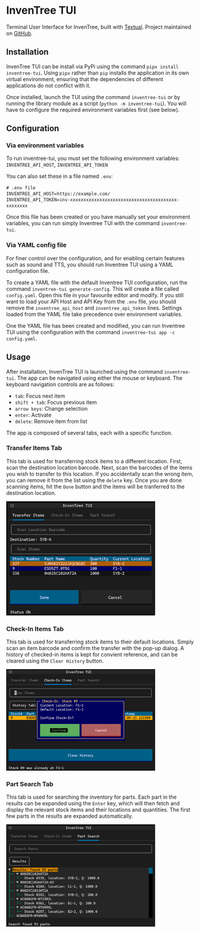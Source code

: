 
# InvenTree TUI

Terminal User Interface for InvenTree, built with [Textual](https://github.com/Textualize/textual). Project maintained on [GitHub](https://github.com/j-huff/inventree-tui).        

## Installation

InvenTree TUI can be install via PyPi using the command `pipx install inventree-tui`. Using `pipx` rather than `pip` installs the application in its own virtual environment, ensuring that the dependencies of different applications do not conflict with it.

Once installed, launch the TUI using the command `inventree-tui` or by running the library module as a script (`python -m inventree-tui`). You will have to configure the required environment variables first (see below).

## Configuration

### Via environment variables
To run inventree-tui, you must set the following environment variables: `INVENTREE_API_HOST`, `INVENTREE_API_TOKEN`

You can also set these in a file named `.env`:

```
# .env file
INVENTREE_API_HOST=https://example.com/
INVENTREE_API_TOKEN=inv-xxxxxxxxxxxxxxxxxxxxxxxxxxxxxxxxxxxxxxxx-xxxxxxxx
```

Once this file has been created or you have manually set your environment variables, you can run simply Inventree TUI with the command `inventree-tui`.

### Via YAML config file

For finer control over the configuration, and for enabling certain features such as sound and TTS, you should run Inventree TUI using a YAML configuration file.

To create a YAML file with the default Inventree TUI configuration, run the command `inventree-tui generate-config`. This will create a file called `config.yaml`. Open this file in your favourite editor and modify. If you still want to load your API Host and API Key from the `.env` file, you should remove the `inventree_api_host` and `inventree_api_token` lines. Settings loaded from the YAML file take precedence over environment variables.

One the YAML file has been created and modified, you can run Inventree TUI using the configuration with the command `inventree-tui app -c config.yaml`.

## Usage

After installation, InvenTree TUI is launched using the command `inventree-tui`. The app can be navigated using either the mouse or keyboard. The keyboard navigation controls are as follows:

- `tab`: Focus next item
- `shift + tab`: Focus previous item
- `arrow keys`: Change selection
- `enter`: Activate
- `delete`: Remove item from list

The app is composed of several tabs, each with a specific function.

### Transfer Items Tab

This tab is used for transferring stock items to a different location. First, scan the destination location barcode. Next, scan the barcodes of the items you wish to transfer to this location. If you accidentally scan the wrong item, you can remove it from the list using the `delete` key. Once you are done scanning items, hit the `Done` button and the items will be tranferred to the destination location.

<img src="assets/images/screenshots/transfer_items_tab.png" alt="Screenshot of transfer items tab " width="400" height="auto" />

### Check-In Items Tab

This tab is used for transferring stock items to their default locations. Simply scan an item barcode and confirm the transfer with the pop-up dialog. A history of checked-in items is kept for convient reference, and can be cleared using the `Clear History` button.

<img src="assets/images/screenshots/check_in_items_tab.png" alt="Screenshot of check-in items tab " width="400" height="auto" />

### Part Search Tab

This tab is used for searching the inventory for parts. Each part in the results can be expanded using the `Enter` key, which will then fetch and display the relevant stock items and their locations and quantities. The first few parts in the results are expanded automatically.

<img src="assets/images/screenshots/part_search_tab.png" alt="Screenshot of part search tab " width="400" height="auto" />
